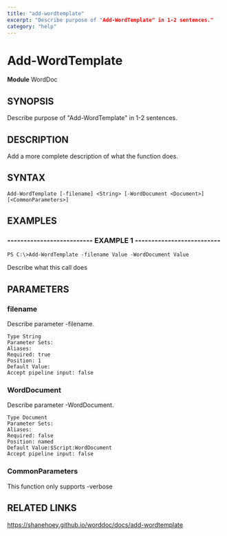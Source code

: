 ```yaml
---
title: "add-wordtemplate"
excerpt: "Describe purpose of "Add-WordTemplate" in 1-2 sentences."
category: "help"
---
```


# Add-WordTemplate
**Module** WordDoc

## SYNOPSIS
Describe purpose of "Add-WordTemplate" in 1-2 sentences.

## DESCRIPTION
Add a more complete description of what the function does.

## SYNTAX

```
Add-WordTemplate [-filename] <String> [-WordDocument <Document>] [<CommonParameters>]
```


## EXAMPLES

### -------------------------- EXAMPLE 1 --------------------------


```
PS C:\>Add-WordTemplate -filename Value -WordDocument Value
```

Describe what this call does


## PARAMETERS

### filename

Describe parameter -filename.

```
Type String
Parameter Sets: 
Aliases: 
Required: true
Position: 1
Default Value:
Accept pipeline input: false
```
### WordDocument

Describe parameter -WordDocument.

```
Type Document
Parameter Sets: 
Aliases: 
Required: false
Position: named
Default Value:$Script:WordDocument
Accept pipeline input: false
```
### CommonParameters

This function only supports -verbose

## RELATED LINKS


https://shanehoey.github.io/worddoc/docs/add-wordtemplate
